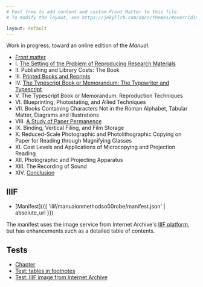 ```yaml
---
# Feel free to add content and custom Front Matter to this file.
# To modify the layout, see https://jekyllrb.com/docs/themes/#overriding-theme-defaults

layout: default
---
```


Work in progress, toward an online edition of the *Manual*.

- [Front matter](sections/00-front.html)
- I. [The Setting of the Problem of Reproducing Research Materials](sections/01-the-setting-of-the-problem-of-reproducing-research-materials.html)
- II. Publishing and Library Costs: The Book
- III. [Printed Books and Reprints](sections/03-printed-books.html)
- IV. [The Typescript Book or Memorandum: The Typewriter and Typescript](sections/04-the-typescript-book-or-memorandum-typescript.html)
- V. The Typescript Book or Memorandum: Reproduction Techniques
- VI. Blueprinting, Photostating, and Allied Techniques
- VII. Books Containing Characters Not in the Roman Alphabet, Tabular Matter, Diagrams and Illustrations
- VIII. [A Study of Paper Permanence](sections/08-a-study-of-paper-permanence.html)
- IX. Binding, Vertical Filing, and Film Storage
- X. Reduced-Scale Photographic and Photolithographic Copying on Paper for Reading through Magnifying Glasses
- XI. Cost Levels and Applications of Microcopying and Projection Reading
- XII. Photographic and Projecting Apparatus
- XIII. The Recording of Sound
- XIV. [Conclusion](sections/14-conclusion.html)

## IIIF

- [Manifest]({{ 'iiif/manualonmethodso00robe/manifest.json' | absolute_url }})

The manifest uses the image service from Internet Archive's [IIIF platform](https://iiif.archivelab.org/iiif/manualonmethodso00robe), but has enhancements such as a detailed table of contents.

## Tests

- [Chapter](sections/01-the-setting-of-the-problem-of-reproducing-research-materials.html)
- [Test: tables in footnotes](tests/table-test.html)
- [Test: IIIF image from Internet Archive](tests/image-test.html)
